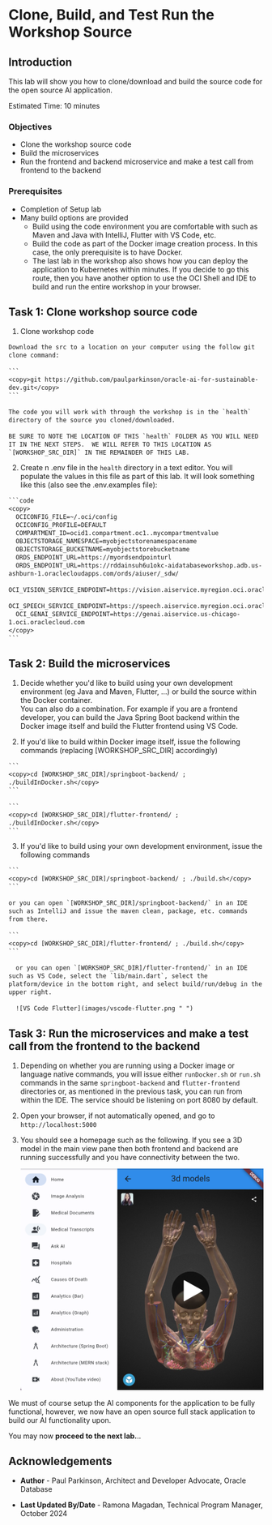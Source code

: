 # Clone, Build, and Test Run the Workshop Source

## Introduction

This lab will show you how to clone/download and build the source code for the open source AI application.

Estimated Time:  10 minutes

### Objectives

-   Clone the workshop source code
-   Build the microservices
-   Run the frontend and backend microservice and make a test call from frontend to the backend

### Prerequisites

- Completion of Setup lab
- Many build options are provided
  - Build using the code environment you are comfortable with such as Maven and Java with IntelliJ, Flutter with VS Code, etc.
  - Build the code as part of the Docker image creation process.  In this case, the only prerequisite is to have Docker.
  - The last lab in the workshop also shows how you can deploy the application to Kubernetes within minutes.  If you decide to go this route, then you have another option to use the OCI Shell and IDE to build and run the entire workshop in your browser.

## Task 1: Clone workshop source code

   1. Clone workshop code

    Download the src to a location on your computer using the follow git clone command:

    ```
    <copy>git https://github.com/paulparkinson/oracle-ai-for-sustainable-dev.git</copy>
    ```

    The code you will work with through the workshop is in the `health` directory of the source you cloned/downloaded.

    BE SURE TO NOTE THE LOCATION OF THIS `health` FOLDER AS YOU WILL NEED IT IN THE NEXT STEPS.  WE WILL REFER TO THIS LOCATION AS `[WORKSHOP_SRC_DIR]` IN THE REMAINDER OF THIS LAB.

   2. Create n .env file in the `health` directory in a text editor. You will populate the values in this file as part of this lab. It will look something like this (also see the .env.examples file):

    ```code
    <copy>
      OCICONFIG_FILE=~/.oci/config
      OCICONFIG_PROFILE=DEFAULT
      COMPARTMENT_ID=ocid1.compartment.oc1..mycompartmentvalue
      OBJECTSTORAGE_NAMESPACE=myobjectstorenamespacename
      OBJECTSTORAGE_BUCKETNAME=myobjectstorebucketname
      ORDS_ENDPOINT_URL=https://myordsendpointurl
      ORDS_ENDPOINT_URL=https://rddainsuh6u1okc-aidatabaseworkshop.adb.us-ashburn-1.oraclecloudapps.com/ords/aiuser/_sdw/
      OCI_VISION_SERVICE_ENDPOINT=https://vision.aiservice.myregion.oci.oraclecloud.com
      OCI_SPEECH_SERVICE_ENDPOINT=https://speech.aiservice.myregion.oci.oraclecloud.com
      OCI_GENAI_SERVICE_ENDPOINT=https://genai.aiservice.us-chicago-1.oci.oraclecloud.com
    </copy>
    ```

## Task 2: Build the microservices

   1. Decide whether you'd like to build using your own development environment (eg Java and Maven, Flutter, ...) or build the source within the Docker container.  
      You can also do a combination.  For example if you are a frontend developer, you can build the Java Spring Boot backend within the Docker image itself and build the Flutter frontend using VS Code.

   2. If you'd like to build within Docker image itself, issue the following commands (replacing [WORKSHOP_SRC_DIR] accordingly)

    ```
    <copy>cd [WORKSHOP_SRC_DIR]/springboot-backend/ ; ./buildInDocker.sh</copy>
    ```

    ```
    <copy>cd [WORKSHOP_SRC_DIR]/flutter-frontend/ ; ./buildInDocker.sh</copy>
    ```


   3. If you'd like to build using your own development environment, issue the following commands

    ```
    <copy>cd [WORKSHOP_SRC_DIR]/springboot-backend/ ; ./build.sh</copy>
    ```
    
    or you can open `[WORKSHOP_SRC_DIR]/springboot-backend/` in an IDE such as IntelliJ and issue the maven clean, package, etc. commands from there.

    ```
    <copy>cd [WORKSHOP_SRC_DIR]/flutter-frontend/ ; ./build.sh</copy>
    ```

      or you can open `[WORKSHOP_SRC_DIR]/flutter-frontend/` in an IDE such as VS Code, select the `lib/main.dart`, select the platform/device in the bottom right, and select build/run/debug in the upper right.

      ![VS Code Flutter](images/vscode-flutter.png " ")


## Task 3: Run the microservices and make a test call from the frontend to the backend

   1. Depending on whether you are running using a Docker image or language native commands, you will issue either `runDocker.sh` or `run.sh` commands in the same `springboot-backend` and `flutter-frontend` directories or, as mentioned in the previous task, you can run from within the IDE. The service should be listening on port 8080 by default.


   2. Open your browser, if not automatically opened, and go to `http://localhost:5000`


   3. You should see a homepage such as the following.  If you see a 3D model in the main view pane then both frontend and backend are running successfully and you have connectivity between the two.

       ![Flutter Home Page](images/flutterhomepage.png " ")

We must of course setup the AI components for the application to be fully functional, however, we now have an open source full stack application to build our AI functionality upon.

You may now **proceed to the next lab.**..

## Acknowledgements

* **Author** - Paul Parkinson, Architect and Developer Advocate, Oracle Database

* **Last Updated By/Date** - Ramona Magadan, Technical Program Manager, October 2024